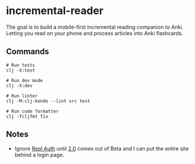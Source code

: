 # incremental-reader

The goal is to build a mobile-first incremental reading companion to Anki. Letting you read on your phone and process articles into Anki flashcards.

## Commands

```
# Run tests
clj -X:test

# Run dev mode
clj -X:dev

# Run linter
clj -M:clj-kondo --lint src test

# Run code formatter
clj -Tcljfmt fix
```

## Notes 
- Ignore [Repl Auth](https://docs.replit.com/hosting/authenticating-users-repl-auth#retrieving-information-from-the-authenticated-account) until [2.0](https://docs.replit.com/hosting/repl-auth-sidebar) comes out of Beta and I can put the entire site behind a login page.

